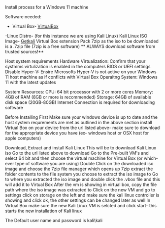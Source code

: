 Install process for a Windows 11 machine 


Software needed: 
- Virtual Box- 
  [VirtualBox](https://www.virtualbox.org/wiki/Downloads)
  
-Linux Distro- (for this instance we are using Kali Linux)
Kali Linux ISO Image- [Getkali](https://www.kali.org/get-kali/)
Virtual Box extension Pack 
7zip as the iso to be downloaded is a .7zip file (7zip is a free software)
** ALWAYS download software from trusted sources!**


Host system requirements 
Hardware Virtualization: Confirm that your systmms virtulization is enabled in the computers BIOS or UEFI settings 
Disable Hyper-V: Ensire Microsofts Hyper-V is not active on your Windows 11 host machine as if conflicts with Virtual Box 
Operaitng System: Windows 11 with the latest updates 

System Resources: 
CPU: 64 bit processor with 2 or more cores
Memory: 4GB of RAM (8GB or more is recommended)
Storage: 64GB of available disk space (20GB-80GB)
Internet Connection is required for downloading software 


Before Installing 
First Make sure your windows device is up to date and the host system requrements are met as outlined in the above section 
install Virtual Box on your device from the url listed above- make sure to download for the appropriate device you have (ex- windows host or OSX host for apple computers)

Download, Extract and install Kali Linux 
This will be to download Kali Linux iso 
Go to the url listed above to download 
Go to the Pre-built VM's and select 64 bit and then choose the virtual machine for Virtual Box (or which-ever type of software you are using)
Double Click on the downloaded iso image and choose the 7zip file manager which opens up 7zip
extract the folder contents to the file system you choose to extract the iso image to
Go to where you extracted the iso image and double click the .vbox file and this will add it to Virtual Box 
After the vm is showing in virtual box, copy the file path where the iso image was extracted to 
Click on the new VM and go to settings click on storage on the left and make sure the kali linux controller is showing and click ok, the other settings can be changed later as well 
In Virtual Box make sure the new Kali Linux VM is selcted and click start- this starts  the new installation of Kali linux

The Default user name and password is kali\kali 

